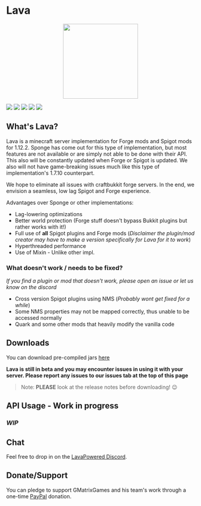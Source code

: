 # Lava
<p align="center">
  <img width="200" height="200" src="https://c-2rtwjumjzx7864x24lfrjujinfx2ehzwx78jhisx2ehtr.g00.gamepedia.com/g00/3_c-2rnsjhwfky.lfrjujinf.htr_/c-2RTWJUMJZX64x24myyux78x3ax2fx2flfrjujinf.hzwx78jhis.htrx2frnsjhwfky_lfrjujinfx2f7x2f72x2fQfaf.uslx3fajwx78ntsx3d822g103gk78fk088gi2101f75fg23j30x26n65h.rfwpx3dnrflj_$/$/$/$/$">
</p>

![](https://ci.codemc.org/buildStatus/icon?job=LavaPowered%2FLava&style=flat-square)
![](https://img.shields.io/github/last-commit/LavaPowered/Lava.svg?style=popout-square)
![](https://img.shields.io/github/stars/LavaPowered/Lava.svg?label=Stars&style=popout-square)
[![](https://img.shields.io/discord/558776046166474773.svg?label=Join%20us%20on%20Discord&style=popout-square)](https://discord.gg/QuEhEXY)
![](https://img.shields.io/github/license/LavaPowered/Lava.svg?style=popout-square)

## What's Lava?
Lava is a minecraft server implementation for Forge mods and Spigot mods for 1.12.2. Sponge has come out for this type of implementation, but most features are not available or are simply not able to be done with their API. This also will be constantly updated when Forge or Spigot is updated. We also will not have game-breaking issues much like this type of implementation's 1.7.10 counterpart.

We hope to eliminate all issues with craftbukkit forge servers. In the end, we envision a seamless, low lag Spigot and Forge experience.

Advantages over Sponge or other implementations:
+ Lag-lowering optimizations
+ Better world protection (Forge stuff doesn't bypass Bukkit plugins but rather works with it!)
+ Full use of **all** Spigot plugins and Forge mods (*Disclaimer the plugin/mod creator may have to make a version specifically for Lava for it to work*)
+ Hyperthreaded performance
+ Use of Mixin - Unlike other impl.

### What doesn't work / needs to be fixed?
*If you find a plugin or mod that doesn't work, please open an issue or let us know on the discord*
- Cross version Spigot plugins using NMS (*Probably wont get fixed for a while*)
- Some NMS properties may not be mapped correctly, thus unable to be accessed normally
- Quark and some other mods that heavily modify the vanilla code

## Downloads
You can download pre-compiled jars [here](https://ci.codemc.org/job/LavaPowered/job/Lava/)

**Lava is still in beta and you may encounter issues in using it with your server. Please report any issues to our issues tab at the top of this page**

> Note: **PLEASE** look at the release notes before downloading! :wink:

## API Usage - **Work in progress**
### ***WIP***

## Chat

Feel free to drop in on the [LavaPowered Discord](https://discord.gg/QuEhEXY).

## Donate/Support

You can pledge to support GMatrixGames and his team's work through a one-time [PayPal](http://paypal.me/GMatrixCodes) donation.
